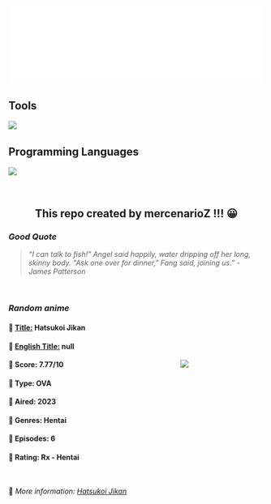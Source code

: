 
<img src="svg/nai.svg" />

<p>
  <h2>Tools</h2>
  <a href="https://skillicons.dev">
    <img src="https://skillicons.dev/icons?i=git,bash,vim,ubuntu,tensorflow,pytorch,docker,raspberrypi" />
  </a>

  <br />

  <h2>Programming Languages</h2>

  <a href="https://skillicons.dev">
    <img src="https://skillicons.dev/icons?i=python,c,cpp" />
  </a>
</p>

<br />

<h2 align="center">This repo created by mercenarioZ !!! 😀</h2>
<h3><i>Good Quote</i></h3>

<blockquote>
<i>
“I can talk to fish!" Angel said happily, water dripping off her long, skinny body. "Ask one over for dinner," Fang said, joining us.” - James Patterson
</i>
</blockquote>

<br />

<h3><i>Random anime</i></h3>

<h4>
  <strong>🥭 <u>Title:</u></strong> Hatsukoi Jikan
</h4>

<h4>🌿 <u>English Title:</u> null</h4>

<img align="right" width="165" src=https://cdn.myanimelist.net/images/anime/1163/138201.jpg />

<h4>🌱 Score: 7.77/10</h4>

<h4>🌲 Type: OVA</h4>

<h4>🌴 Aired: 2023</h4>

<h4>🌵 Genres: Hentai</h4>

<h4>🥑 Episodes: 6</h4>

<h4>🍏 Rating: Rx - Hentai</h4>

<br />

🍂 *More information: [Hatsukoi Jikan](https://myanimelist.net/anime/56511/Hatsukoi_Jikan)*
    